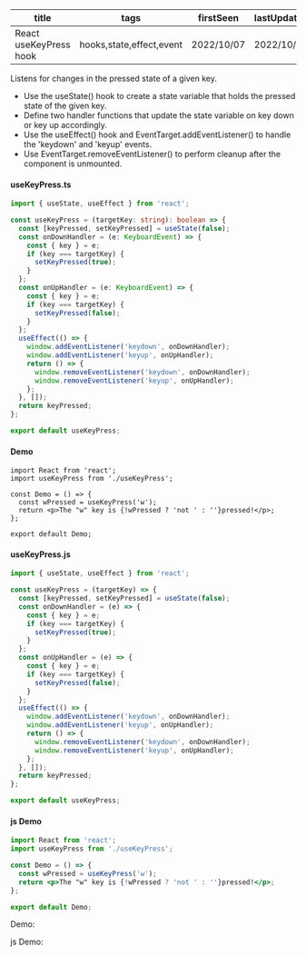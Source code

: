 | title                  | tags                     | firstSeen  | lastUpdated |
| ---------------------- | ------------------------ | ---------- | ----------- |
| React useKeyPress hook | hooks,state,effect,event | 2022/10/07 | 2022/10/07  |

Listens for changes in the pressed state of a given key.

- Use the useState() hook to create a state variable that holds the pressed state of the given key.
- Define two handler functions that update the state variable on key down or key up accordingly.
- Use the useEffect() hook and EventTarget.addEventListener() to handle the 'keydown' and 'keyup' events.
- Use EventTarget.removeEventListener() to perform cleanup after the component is unmounted.

#### useKeyPress.ts

```ts
import { useState, useEffect } from 'react';

const useKeyPress = (targetKey: string): boolean => {
  const [keyPressed, setKeyPressed] = useState(false);
  const onDownHandler = (e: KeyboardEvent) => {
    const { key } = e;
    if (key === targetKey) {
      setKeyPressed(true);
    }
  };
  const onUpHandler = (e: KeyboardEvent) => {
    const { key } = e;
    if (key === targetKey) {
      setKeyPressed(false);
    }
  };
  useEffect(() => {
    window.addEventListener('keydown', onDownHandler);
    window.addEventListener('keyup', onUpHandler);
    return () => {
      window.removeEventListener('keydown', onDownHandler);
      window.removeEventListener('keyup', onUpHandler);
    };
  }, []);
  return keyPressed;
};

export default useKeyPress;
```

#### Demo

```tsx | pure
import React from 'react';
import useKeyPress from './useKeyPress';

const Demo = () => {
  const wPressed = useKeyPress('w');
  return <p>The "w" key is {!wPressed ? 'not ' : ''}pressed!</p>;
};

export default Demo;
```

#### useKeyPress.js

```js
import { useState, useEffect } from 'react';

const useKeyPress = (targetKey) => {
  const [keyPressed, setKeyPressed] = useState(false);
  const onDownHandler = (e) => {
    const { key } = e;
    if (key === targetKey) {
      setKeyPressed(true);
    }
  };
  const onUpHandler = (e) => {
    const { key } = e;
    if (key === targetKey) {
      setKeyPressed(false);
    }
  };
  useEffect(() => {
    window.addEventListener('keydown', onDownHandler);
    window.addEventListener('keyup', onUpHandler);
    return () => {
      window.removeEventListener('keydown', onDownHandler);
      window.removeEventListener('keyup', onUpHandler);
    };
  }, []);
  return keyPressed;
};

export default useKeyPress;
```

#### js Demo

```jsx | pure
import React from 'react';
import useKeyPress from './useKeyPress';

const Demo = () => {
  const wPressed = useKeyPress('w');
  return <p>The "w" key is {!wPressed ? 'not ' : ''}pressed!</p>;
};

export default Demo;
```

Demo:

<code src="./Demo.tsx" id="keyPressTsDemo"></code>

js Demo:

<code src="./js/Demo.jsx" id="keyPressJsDemo"></code>
